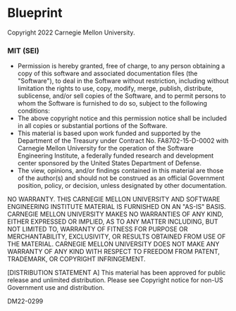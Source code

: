 # Blueprint
Copyright 2022 Carnegie Mellon University.
### MIT (SEI)
- Permission is hereby granted, free of charge, to any person obtaining a copy of this software and associated documentation files (the "Software"), to deal in the Software without restriction, including without limitation the rights to use, copy, modify, merge, publish, distribute, sublicense, and/or sell copies of the Software, and to permit persons to whom the Software is furnished to do so, subject to the following conditions:
- The above copyright notice and this permission notice shall be included in all copies or substantial portions of the Software.
- This material is based upon work funded and supported by the Department of the Treasury under Contract No. FA8702-15-D-0002 with Carnegie Mellon University for the operation of the Software Engineering Institute, a federally funded research and development center sponsored by the United States Department of Defense.
- The view, opinions, and/or findings contained in this material are those of the author(s) and should not be construed as an official Government position, policy, or decision, unless designated by other documentation.


NO WARRANTY. THIS CARNEGIE MELLON UNIVERSITY AND SOFTWARE ENGINEERING INSTITUTE MATERIAL IS FURNISHED ON AN "AS-IS" BASIS. CARNEGIE MELLON UNIVERSITY MAKES NO WARRANTIES OF ANY KIND, EITHER EXPRESSED OR IMPLIED, AS TO ANY MATTER INCLUDING, BUT NOT LIMITED TO, WARRANTY OF FITNESS FOR PURPOSE OR MERCHANTABILITY, EXCLUSIVITY, OR RESULTS OBTAINED FROM USE OF THE MATERIAL. CARNEGIE MELLON UNIVERSITY DOES NOT MAKE ANY WARRANTY OF ANY KIND WITH RESPECT TO FREEDOM FROM PATENT, TRADEMARK, OR COPYRIGHT INFRINGEMENT.

[DISTRIBUTION STATEMENT A] This material has been approved for public release and unlimited distribution.  Please see Copyright notice for non-US Government use and distribution.

DM22-0299
